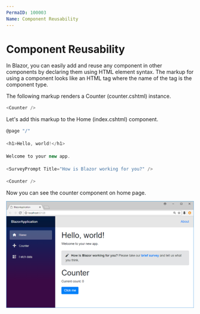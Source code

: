 ```yaml
---
PermaID: 100003
Name: Component Reusability
---
```


# Component Reusability

In Blazor, you can easily add and reuse any component in other components by declaring them using HTML element syntax. The markup for using a component looks like an HTML tag where the name of the tag is the component type.

The following markup renders a Counter (counter.cshtml) instance.

```csharp
<Counter />
```

Let's add this markup to the Home (index.cshtml) component.

```csharp
@page "/"

<h1>Hello, world!</h1>

Welcome to your new app.

<SurveyPrompt Title="How is Blazor working for you?" />

<Counter />
```

Now you can see the counter component on home page.

<img src="images/component-reusability.png" alt="component reusability">